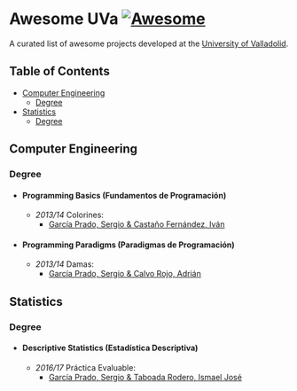 # Awesome UVa [![Awesome](https://cdn.rawgit.com/sindresorhus/awesome/d7305f38d29fed78fa85652e3a63e154dd8e8829/media/badge.svg)](https://github.com/jtoy/awesome)

A curated list of awesome projects developed at the [University of Valladolid](http://www.uva.es/).

## Table of Contents

<!-- MarkdownTOC depth=4 -->
- [Computer Engineering](#computer-engineering)
  - [Degree](#computer-engineering-degree)
- [Statistics](#statistics)
  - [Degree](#statistics-degree)

<a name="computer-engineering" />

## Computer Engineering

<a name="computer-engineering-degree" />

### Degree
- #### Programming Basics (Fundamentos de Programación)
  - *2013/14* Colorines:
    - [García Prado, Sergio & Castaño Fernández, Iván](https://github.com/garciparedes/Colorines)
    
- #### Programming Paradigms (Paradigmas de Programación)

  - *2013/14* Damas:
    - [García Prado, Sergio & Calvo Rojo, Adrián](https://github.com/MangostasUVaTeam/DamasPyhonGtk3)


<a name="statistics" />

## Statistics

<a name="statistics-degree" />

### Degree
- #### Descriptive Statistics (Estadística Descriptiva)
  
  - *2016/17* Práctica Evaluable:
    - [García Prado, Sergio & Taboada Rodero, Ismael José](https://github.com/garciparedes/ed-evaluable-practice)
